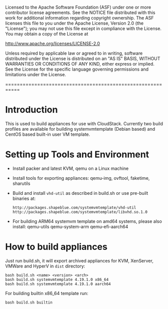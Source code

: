 Licensed to the Apache Software Foundation (ASF) under one
or more contributor license agreements.  See the NOTICE file
distributed with this work for additional information
regarding copyright ownership.  The ASF licenses this file
to you under the Apache License, Version 2.0 (the
"License"); you may not use this file except in compliance
with the License.  You may obtain a copy of the License at

  http://www.apache.org/licenses/LICENSE-2.0

Unless required by applicable law or agreed to in writing,
software distributed under the License is distributed on an
"AS IS" BASIS, WITHOUT WARRANTIES OR CONDITIONS OF ANY
KIND, either express or implied.  See the License for the
specific language governing permissions and limitations
under the License.

===========================================================

# Introduction

This is used to build appliances for use with CloudStack. Currently two
build profiles are available for building systemvmtemplate (Debian based) and
CentOS based built-in user VM template.

# Setting up Tools and Environment

- Install packer and latest KVM, qemu on a Linux machine
- Install tools for exporting appliances: qemu-img, ovftool, faketime, sharutils
- Build and install `vhd-util` as described in build.sh or use pre-built
  binaries at:

      http://packages.shapeblue.com/systemvmtemplate/vhd-util
      http://packages.shapeblue.com/systemvmtemplate/libvhd.so.1.0

- For building ARM64 systemvm template on amd64 systems, please also install:
  qemu-utils qemu-system-arm qemu-efi-aarch64

# How to build appliances

Just run build.sh, it will export archived appliances for KVM, XenServer,
VMWare and HyperV in `dist` directory:

    bash build.sh <name> <version> <arch>
    bash build.sh systemvmtemplate 4.19.1.0 x86_64
    bash build.sh systemvmtemplate 4.19.1.0 aarch64

For building builtin x86_64 template run:

    bash build.sh builtin
